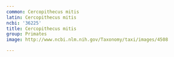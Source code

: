 ```yaml
---
common: Cercopithecus mitis
latin: Cercopithecus mitis
ncbi: '36225'
title: Cercopithecus mitis
group: Primates
image: http://www.ncbi.nlm.nih.gov/Taxonomy/taxi/images/4508

---
```

